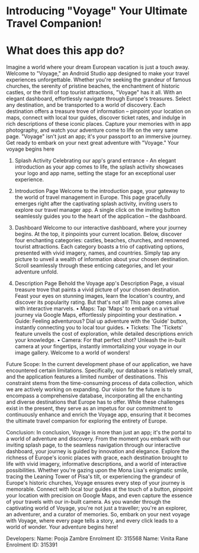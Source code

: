 # Introducing "Voyage" Your Ultimate Travel Companion!
# What does this app do?
Imagine a world where your dream European vacation is just a touch away. Welcome to "Voyage," an Android Studio app designed to make your travel experiences unforgettable. Whether you're seeking the grandeur of famous churches, the serenity of pristine beaches, the enchantment of historic castles, or the thrill of top tourist attractions, "Voyage" has it all. With an elegant dashboard, effortlessly navigate through Europe's treasures. Select any destination, and be transported to a world of discovery. Each destination offers a treasure trove of information – pinpoint your location on maps, connect with local tour guides, discover ticket rates, and indulge in rich descriptions of these iconic places. Capture your memories with in app photography, and watch your adventure come to life on the very same page. "Voyage" isn't just an app; it's your passport to an immersive journey. Get ready to embark on your next great adventure with "Voyage." Your voyage begins here

1. Splash Activity 
Celebrating our app's grand entrance - An elegant introduction as your app
comes to life, the splash activity showcases your logo and app name, setting the stage for an exceptional user experience.

2. Introduction Page Welcome to the introduction page, your gateway to the world of travel management in Europe. This page gracefully emerges right after the captivating splash activity, inviting users to explore our travel manager app. A single click on the inviting button seamlessly guides you to the heart of the application – the dashboard.

3. Dashboard 
Welcome to our interactive dashboard, where your journey begins. At the top, it pinpoints your current location. Below, discover four enchanting categories: castles, beaches, churches, and renowned tourist attractions. Each category boasts a trio of captivating options, presented with vivid imagery, names, and countries. Simply tap any picture to unveil a wealth of information about your chosen destination. Scroll seamlessly through these enticing categories, and let your adventure unfold.

4. Description Page
Behold the Voyage app's Description Page, a visual treasure trove that paints a vivid picture of your chosen destination. Feast your eyes on stunning images, learn the location's country, and discover its popularity rating. But that's not all! This page comes alive with interactive marvels.
• Maps: Tap 'Maps' to embark on a virtual journey via Google Maps, effortlessly pinpointing your destination.
• Guide: Feeling adventurous? Dial up adventure with the 'Guide' button, instantly connecting you to local tour guides.
• Tickets: The 'Tickets' feature unveils the cost of exploration, while detailed descriptions enrich your knowledge.
• Camera: For that perfect shot? Unleash the in-built camera at your fingertips, instantly immortalizing your voyage in our image gallery. Welcome to a world of wonders!

Future Scope:
In the current development phase of our application, we have encountered
certain limitations. Specifically, our database is relatively small, and the application features a limited number of destinations. This constraint stems from the time-consuming process of data collection, which we are actively working on expanding. Our vision for the future is to encompass a comprehensive database, incorporating all the enchanting and diverse destinations that Europe has to offer. While these challenges exist in the present, they serve as an impetus for our commitment to continuously enhance and enrich the Voyage app, ensuring that it becomes the ultimate travel companion for exploring the entirety of Europe.

Conclusion:
In conclusion, Voyage is more than just an app; it's the portal to a world
of adventure and discovery. From the moment you embark with our inviting splash page, to the seamless navigation through our interactive dashboard, your journey is guided by innovation and elegance. Explore the richness of Europe's iconic places with grace, each destination brought to life with vivid imagery, informative descriptions, and a world of interactive possibilities. Whether you're gazing upon the Mona Lisa's enigmatic smile, tracing the Leaning Tower of Pisa's tilt, or experiencing the grandeur of
Europe's historic churches, Voyage ensures every step of your journey
is memorable. Connect with local tour guides at the touch of a button, pinpoint your location with precision on Google Maps, and even capture the essence of your travels with our in-built camera. As you wander through the captivating world of Voyage, you're not just a traveller; you're an explorer, an adventurer, and a curator of memories. So, embark on your next voyage with Voyage, where every page tells a story, and every click leads to a world of wonder. Your adventure begins here!

Developers:
Name: Pooja Zambre
Enrolment ID: 315568
Name: Vinita Rane
Enrolment ID: 315391


